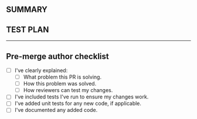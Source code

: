 ## SUMMARY

## TEST PLAN

---

## Pre-merge author checklist

- [ ] I've clearly explained:
  - [ ] What problem this PR is solving.
  - [ ] How this problem was solved.
  - [ ] How reviewers can test my changes.
- [ ] I've included tests I've run to ensure my changes work.
- [ ] I've added unit tests for any new code, if applicable.
- [ ] I've documented any added code.
